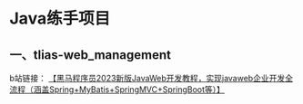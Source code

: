 # Java练手项目

## 一、tlias-web_management

b站链接： [【黑马程序员2023新版JavaWeb开发教程，实现javaweb企业开发全流程（涵盖Spring+MyBatis+SpringMVC+SpringBoot等）】](https://www.bilibili.com/video/BV1m84y1w7Tb/?p=172&share_source=copy_web&vd_source=09fb92f030ff4b6839be02ef6ea050a0)
